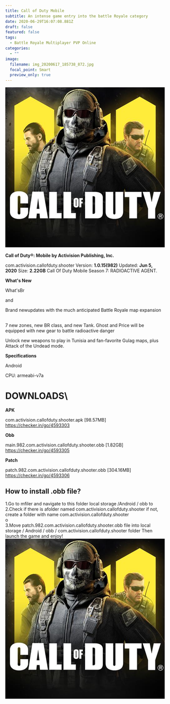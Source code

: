 ```yaml
---
title: Call of Duty Mobile
subtitle: An intense game entry into the battle Royale category
date: 2020-06-29T16:07:08.881Z
draft: false
featured: false
tags:
  - Battle Royale Multiplayer PVP Online
categories:
  - ""
image:
  filename: img_20200617_185738_872.jpg
  focal_point: Smart
  preview_only: true
---
```

![](img_20200617_185738_872.jpg)

**Call of Duty®: Mobile by Activision Publishing, Inc.**

com.activision.callofduty.shooter
Version: **1.0.15(982)**
Updated: **Jun 5, 2020**
Size: **2.22GB**
Call Of Duty Mobile Season 7: RADIOACTIVE AGENT. 

**What's New**﻿

What'sBr

and

Brand newupdates with the much anticipated Battle Royale map expansion  
  ﻿
  
  
  

7 new zones, new BR class, and new Tank. Ghost and Price will be equipped with new gear to battle radioactive danger

Unlock new weapons to play in Tunisia and fan-favorite Gulag maps, plus Attack of the Undead mode.

**Specifications**

Android ﻿

CPU: armeabi-v7a

# **DOWNLOADS**\

**APK**

com.activision.callofduty.shooter.apk \[98.57MB]
https://checker.in/go/4593303

**Obb**﻿

main.982.com.activision.callofduty.shooter.obb \[1.82GB]
https://checker.in/go/4593305

**Patch**

patch.982.com.activision.callofduty.shooter.obb \[304.16MB]
https://checker.in/go/4593306

## How to install .obb file?

1.Go to mfiler and navigate to this folder local storage /Android / obb  to \
2.Check if there is afolder named com.activision.callofduty.shooter if not, create a folder with name com.activision.callofduty.shooter\
o\
3.Move patch.982.com.activision.callofduty.shooter.obb file into local storage / Android / obb / com.activision.callofduty.shooter folder
Then launch the game and enjoy!![](img_20200617_185738_872.jpg)